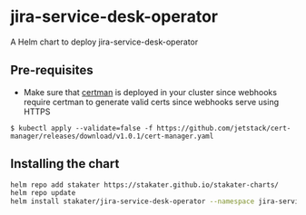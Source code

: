 # jira-service-desk-operator

A Helm chart to deploy jira-service-desk-operator

## Pre-requisites

- Make sure that [certman](https://cert-manager.io/) is deployed in your cluster since webhooks require certman to generate valid certs since webhooks serve using HTTPS

```terminal
$ kubectl apply --validate=false -f https://github.com/jetstack/cert-manager/releases/download/v1.0.1/cert-manager.yaml
```

## Installing the chart

```sh
helm repo add stakater https://stakater.github.io/stakater-charts/
helm repo update
helm install stakater/jira-service-desk-operator --namespace jira-service-desk-operator
```